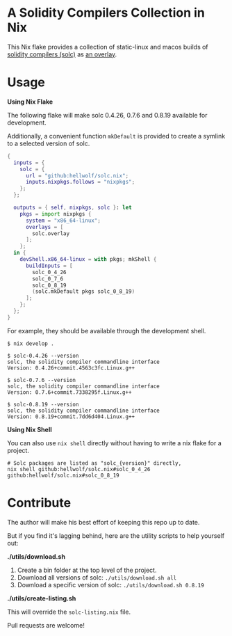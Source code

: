 A Solidity Compilers Collection in Nix
======================================

This Nix flake provides a collection of static-linux and macos builds of [solidity compilers
(solc)](https://github.com/ethereum/solidity/) as [an overlay](https://nixos.wiki/wiki/Overlays).

# Usage

**Using Nix Flake**

The following flake will make solc 0.4.26, 0.7.6 and 0.8.19 available for development.

Additionally, a convenient function `mkDefault` is provided to create a symlink to a selected version of solc.

```nix
{
  inputs = {
    solc = {
      url = "github:hellwolf/solc.nix";
      inputs.nixpkgs.follows = "nixpkgs";
    };
  };

  outputs = { self, nixpkgs, solc }: let
    pkgs = import nixpkgs {
      system = "x86_64-linux";
      overlays = [
        solc.overlay
      ];
    };
  in {
    devShell.x86_64-linux = with pkgs; mkShell {
      buildInputs = [
        solc_0_4_26
        solc_0_7_6
        solc_0_8_19
        (solc.mkDefault pkgs solc_0_8_19)
      ];
    };
  };
}
```

For example, they should be available through the development shell.

```
$ nix develop .

$ solc-0.4.26 --version
solc, the solidity compiler commandline interface
Version: 0.4.26+commit.4563c3fc.Linux.g++

$ solc-0.7.6 --version
solc, the solidity compiler commandline interface
Version: 0.7.6+commit.7338295f.Linux.g++

$ solc-0.8.19 --version
solc, the solidity compiler commandline interface
Version: 0.8.19+commit.7dd6d404.Linux.g++
```

**Using Nix Shell**

You can also use `nix shell` directly without having to write a nix flake for a project.

```
# Solc packages are listed as "solc_{version}" directly,
nix shell github:hellwolf/solc.nix#solc_0_4_26 github:hellwolf/solc.nix#solc_0_8_19
```

# Contribute

The author will make his best effort of keeping this repo up to date.

But if you find it's lagging behind, here are the utility scripts to help yourself out:

**./utils/download.sh**

1) Create a bin folder at the top level of the project.
2) Download all versions of solc: `./utils/download.sh all`
3) Download a specific version of solc: `./utils/download.sh 0.8.19`

**./utils/create-listing.sh**

This will override the `solc-listing.nix` file.

Pull requests are welcome!
